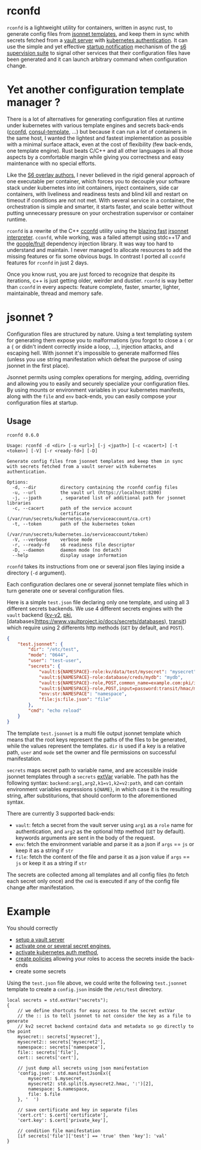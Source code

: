 # rconfd

`rconfd` is a lightweight utility for containers, written in async rust, to generate
config files from [jsonnet templates](https://jsonnet.org/), and keep them in sync
whith secrets fetched from a [vault server](https://www.vaultproject.io/) with [kubernetes
authentication](https://www.vaultproject.io/docs/auth/kubernetes). It can use the simple and yet effective
[startup notification](https://skarnet.org/software/s6/notifywhenup.html) mechanism of the [s6 supervision
suite](https://skarnet.org/software/s6/) to signal other services that their configuration files have been generated
and it can launch arbitrary command when configuration change.

# Yet another configuration template manager ?

There is a lot of alternatives for generating configuration files at runtime under kubernetes with
various template engines and secrets back-ends ([cconfd](https://github.com/kelseyhightower/confd),
[consul-template](https://github.com/hashicorp/consul-template), ...) but because it can run a lot of containers
in the same host, I wanted the lightest and fastest implementation as possible with a minimal surface attack,
even at the cost of flexibility (few back-ends, one template engine). Rust beats C/C++ and all other languages in
all those aspects by a comfortable margin while giving you correctness and easy maintenance with no special efforts.

Like the [S6 overlay authors](https://github.com/just-containers/s6-overlay#the-docker-way), I never believed
in the rigid general approach of one executable per container, which forces you to decouple your software stack
under kubernetes into init containers, inject containers, side car containers, with liveliness and readiness
tests and blind kill and restart on timeout if conditions are not not met. With several service in a container,
the orchestration is simple and smarter, it starts faster, and scale better without putting unnecessary pressure
on your orchestration supervisor or container runtime.

`rconfd` is a rewrite of the C++ [cconfd](https://github.com/eburghar/cconfd) utility
using the [blazing fast](https://github.com/CertainLach/jrsonnet#Benchmarks) [jrsonnet
interpreter](https://github.com/CertainLach/jrsonnet). `cconfd`, while working, was a failed attempt using stdc++17
and the [google/fruit](https://github.com/google/fruit) dependency injection library. It was way too hard to
understand and maintain. I never managed to allocate resources to add the missing features or fix some obvious
bugs. In contrast I ported all `cconfd` features for `rconfd` in just 2 days.

Once you know rust, you are just forced to recognize that despite its iterations, c++ is just getting older,
weirder and dustier. `rconfd` is way better than `cconfd` in every aspects: feature complete, faster, smarter,
lighter, maintainable, thread and memory safe.

# jsonnet ?

Configuration files are structured by nature. Using a text templating system for generating them expose you to
malformations (you forgot to close a `(` or a `{` or didn't indent correctly inside a loop, ...), injection attacks,
and escaping hell. With jsonnet it's impossible to generate malformed files (unless you use string manifestation
which defeat the purpose of using jsonnet in the first place).

Jsonnet permits using complex operations for merging, adding, overriding and allowing you to easily and securely
specialize your configuration files. By using mounts or environment variables in your kubernetes manifests, along
with the `file` and `env` back-ends, you can easily compose your configuration files at startup.

## Usage

```
rconfd 0.6.0

Usage: rconfd -d <dir> [-u <url>] [-j <jpath>] [-c <cacert>] [-t <token>] [-V] [-r <ready-fd>] [-D]

Generate config files from jsonnet templates and keep them in sync with secrets fetched from a vault server with kubernetes authentication.

Options:
  -d, --dir         directory containing the rconfd config files
  -u, --url         the vault url (https://localhost:8200)
  -j, --jpath       , separated list of additional path for jsonnet libraries
  -c, --cacert      path of the service account
                    certificate	(/var/run/secrets/kubernetes.io/serviceaccount/ca.crt)
  -t, --token       path of the kubernetes token
                    (/var/run/secrets/kubernetes.io/serviceaccount/token)
  -V, --verbose     verbose mode
  -r, --ready-fd    s6 readiness file descriptor
  -D, --daemon      daemon mode (no detach)
  --help            display usage information
```

`rconfd` takes its instructions from one or several json files laying inside a directory (`-d` argument).

Each configuration declares one or several jsonnet template files which in turn generate one or several configuration
files.

Here is a simple `test.json` file declaring only one template, and using all 3 different secrets backends. We use
4 different secrets engines with the `vault` backend ([kv-v2](https://www.vaultproject.io/docs/secrets/kv/kv-v2),
[pki](https://www.vaultproject.io/docs/secrets/pki), [databases]https://www.vaultproject.io/docs/secrets/databases),
[transit](https://www.vaultproject.io/docs/secrets/transit)) which require using 2 differents http methods (`GET`
by default, and `POST`).

```json
{
	"test.jsonnet": {
		"dir": "/etc/test",
		"mode": "0644",
		"user": "test-user",
		"secrets": {
			"vault:${NAMESPACE}-role:kv/data/test/mysecret": "mysecret",
			"vault:${NAMESPACE}-role:database/creds/mydb": "mydb",
			"vault:${NAMESPACE}-role,POST,common_name=example.com:pki/issue/example.com": "cert",
			"vault:${NAMESPACE}-role,POST,input=password:transit/hmac/mysecret", "mysecret2",
			"env:str:NAMESPACE": "namespace",
			"file:js:file.json": "file"
		},
		"cmd": "echo reload"
	}
}
```

The template `test.jsonnet` is a multi file output jsonnet template which means that the root keys represent the paths
of the files to be generated, while the values represent the templates. `dir` is used if a key is a relative path,
`user` and `mode` set the owner and file permissions on successful manifestation.

`secrets` maps secret path to variable name, and are accessible inside jsonnet templates through a
`secrets` [extVar](https://jsonnet.org/ref/stdlib.html) variable. The path has the following syntax:
`backend:arg1,arg2,k1=v1,k2=v2:path`, and can contain environment variables expressions `${NAME}`, in which case
it is the resulting string, after substiturions, that should conform to the aforementioned syntax.

There are currently 3 supported back-ends:
- `vault`: fetch a secret from the vault server using `arg1` as a `role` name for authentication, and `arg2` as the
   optional http method (`GET` by default). keywords arguments are sent in the body of the request.
- `env`: fetch the environment variable and parse it as a json if `args` == `js` or keep it as a string if `str`
- `file`: fetch the content of the file and parse it as a json value if `args` == `js` or keep it as a string if `str`

The secrets are collected among all templates and all config files (to fetch each secret only once) and the `cmd`
is executed if any of the config file change after manifestation.

# Example

You should correctly
- [setup a vault server](https://learn.hashicorp.com/tutorials/vault/kubernetes-raft-deployment-guide?in=vault/kubernetes)
- [activate one or several secret engines](https://www.vaultproject.io/docs/secrets),
- [activate kubernetes auth method](https://www.vaultproject.io/docs/auth/kubernetes),
- [create policies](https://www.vaultproject.io/docs/concepts/policies) allowing your roles to access the secrets
  inside the back-ends
- create some secrets

Using the `test.json` file above, we could write the following `test.jsonnet` template to create a `config.json`
inside the `/etc/test` directory.

```jsonnet
local secrets = std.extVar("secrets");
{
	// we define shortcuts for easy access to the secret extVar
	// the :: is to tell jsonnet to not consider the key as a file to generate
	// kv2 secret backend containd data and metadata so go directly to the point
	mysecret:: secrets['mysecret'],
	mysecret2:: secrets['mysecret2'],
	namespace:: secrets['namespace'],
	file:: secrets['file'],
	cert:: secrets['cert'],

	// just dump all secrets using json manifestation
	'config.json': std.manifestJsonEx({
		mysecret: $.mysecret,
		mysecret2: std.split($.mysecret2.hmac, ':')[2],
		namespace: $.namespace,
		file: $.file
	}, '  ')

	// save certificate and key in separate files
	'cert.crt': $.cert['certificate'],
	'cert.key': $.cert['private_key'],

	// condition file manifestation
	[if secrets['file']['test'] == 'true' then 'key']: 'val'
}
```
